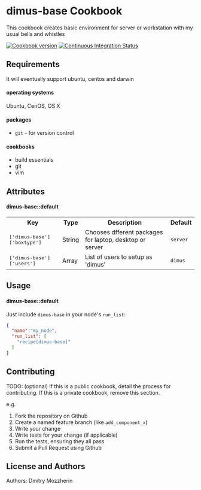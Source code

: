 dimus-base Cookbook
===================
This cookbook creates basic environment for server or workstation with my usual
bells and whistles

[![Cookbook version][1]][2]
[![Continuous Integration Status][3]][4]


Requirements
------------
It will eventually support ubuntu, centos and darwin

#### operating systems
Ubuntu, CenOS, OS X

#### packages
- `git` - for version control

#### cookbooks
- build essentials
- git
- vim


Attributes
----------
#### dimus-base::default
<table>
  <tr>
    <th>Key</th>
    <th>Type</th>
    <th>Description</th>
    <th>Default</th>
  </tr>
  <tr>
    <td><tt>['dimus-base']['boxtype']</tt></td>
    <td>String</td>
    <td>Chooses dfferent packages for laptop, desktop or server</td>
    <td><tt>server</tt></td>
  </tr>
  <tr>
    <td><tt>['dimus-base']['users']</tt></td>
    <td>Array</td>
    <td>List of users to setup as 'dimus'</td>
    <td><tt>dimus</tt></td>
  </tr>
</table>

Usage
-----
#### dimus-base::default
Just include `dimus-base` in your node's `run_list`:

```json
{
  "name":"my_node",
  "run_list": [
    "recipe[dimus-base]"
  ]
}
```

Contributing
------------
TODO: (optional) If this is a public cookbook, detail the process for contributing. If this is a private cookbook, remove this section.

e.g.
1. Fork the repository on Github
2. Create a named feature branch (like `add_component_x`)
3. Write your change
4. Write tests for your change (if applicable)
5. Run the tests, ensuring they all pass
6. Submit a Pull Request using Github

License and Authors
-------------------
Authors: Dmitry Mozzherin

[1]: http://img.shields.io/cookbook/v/dimus/dimus-base-cookbook.svg
[2]: https://github.com/dimus/dimus-base-cookbook
[3]: http://img.shields.io/travis/dimus/dimus-base-cookbook.svg
[4]: http://travis-ci.org/dimus/dimus-base-cookbook
